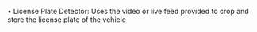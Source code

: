 • License Plate Detector: Uses the video or live feed provided to crop and store the license plate of the vehicle
